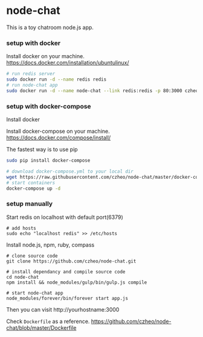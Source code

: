 # node-chat

This is a toy chatroom node.js app.
 
### setup with docker
Install docker on your machine. https://docs.docker.com/installation/ubuntulinux/
``` bash
# run redis server
sudo docker run -d --name redis redis
# run node-chat app
sudo docker run -d --name node-chat --link redis:redis -p 80:3000 czheo/node-chat
```

### setup with docker-compose
Install docker

Install docker-compose on your machine. https://docs.docker.com/compose/install/

The fastest way is to use pip
``` bash
sudo pip install docker-compose
```

``` bash
# download docker-compose.yml to your local dir
wget https://raw.githubusercontent.com/czheo/node-chat/master/docker-compose.yml
# start containers
docker-compose up -d
```

### setup manually
Start redis on localhost with default port(6379)

```
# add hosts
sudo echo "localhost redis" >> /etc/hosts
```

Install node.js, npm, ruby, compass

```
# clone source code
git clone https://github.com/czheo/node-chat.git

# install dependancy and compile source code
cd node-chat
npm install && node_modules/gulp/bin/gulp.js compile 

# start node-chat app
node_modules/forever/bin/forever start app.js
```

Then you can visit http://yourhostname:3000

Check `Dockerfile` as a reference. https://github.com/czheo/node-chat/blob/master/Dockerfile
